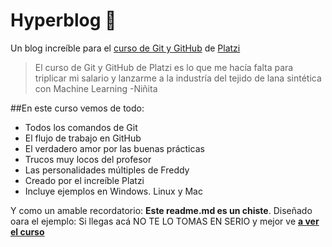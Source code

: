 # Hyperblog 💚
Un blog increíble para el [curso de Git y GitHub](https://platzi.com/cursos/git-github/ "Curso de Git y GitHub") de [Platzi](https://platzi.com/ "Platzi")
>El curso de Git y GitHub de Platzi es lo que me hacía falta para triplicar mi salario y lanzarme a la industría del tejido de lana sintética con Machine Learning
>-Niñita

##En este curso vemos de todo: 
* Todos los comandos de Git
* El flujo de trabajo en GitHub
* El verdadero amor por las buenas prácticas
* Trucos muy locos del profesor 
* Las personalidades múltiples de Freddy
* Creado por el increíble Platzi
* Incluye ejemplos en Windows. Linux y Mac

Y como un amable recordatorio: **Este readme.md es un chiste**. Diseñado oara el ejemplo: Si llegas acá NO TE LO TOMAS EN SERIO y mejor ve [**a ver el curso**](https://platzi.com/cursos/git-github "Curso de Git y GitHub")